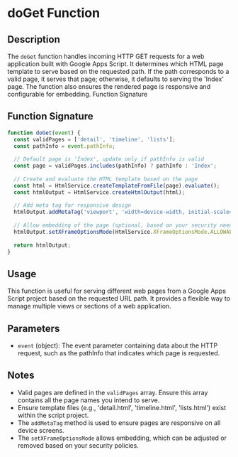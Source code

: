 # doGet Function

## Description
The `doGet` function handles incoming HTTP GET requests for a web application built with Google Apps Script. It determines which HTML page template to serve based on the requested path. If the path corresponds to a valid page, it serves that page; otherwise, it defaults to serving the 'Index' page. The function also ensures the rendered page is responsive and configurable for embedding.
Function Signature

## Function Signature

```javascript
function doGet(event) {
  const validPages = ['detail', 'timeline', 'lists'];
  const pathInfo = event.pathInfo;
  
  // Default page is 'Index', update only if pathInfo is valid
  const page = validPages.includes(pathInfo) ? pathInfo : 'Index';
  
  // Create and evaluate the HTML template based on the page
  const html = HtmlService.createTemplateFromFile(page).evaluate();
  const htmlOutput = HtmlService.createHtmlOutput(html);
  
  // Add meta tag for responsive design
  htmlOutput.addMetaTag('viewport', 'width=device-width, initial-scale=1');
  
  // Allow embedding of the page (optional, based on your security needs)
  htmlOutput.setXFrameOptionsMode(HtmlService.XFrameOptionsMode.ALLOWALL);
  
  return htmlOutput;
}
```

## Usage

This function is useful for serving different web pages from a Google Apps Script project based on the requested URL path. It provides a flexible way to manage multiple views or sections of a web application.

## Parameters

- `event` (object): The event parameter containing data about the HTTP request, such as the pathInfo that indicates which page is requested.

## Notes

- Valid pages are defined in the `validPages` array. Ensure this array contains all the page names you intend to serve.
- Ensure template files (e.g., 'detail.html', 'timeline.html', 'lists.html') exist within the script project.
- The `addMetaTag` method is used to ensure pages are responsive on all device screens.
- The `setXFrameOptionsMode` allows embedding, which can be adjusted or removed based on your security policies.



